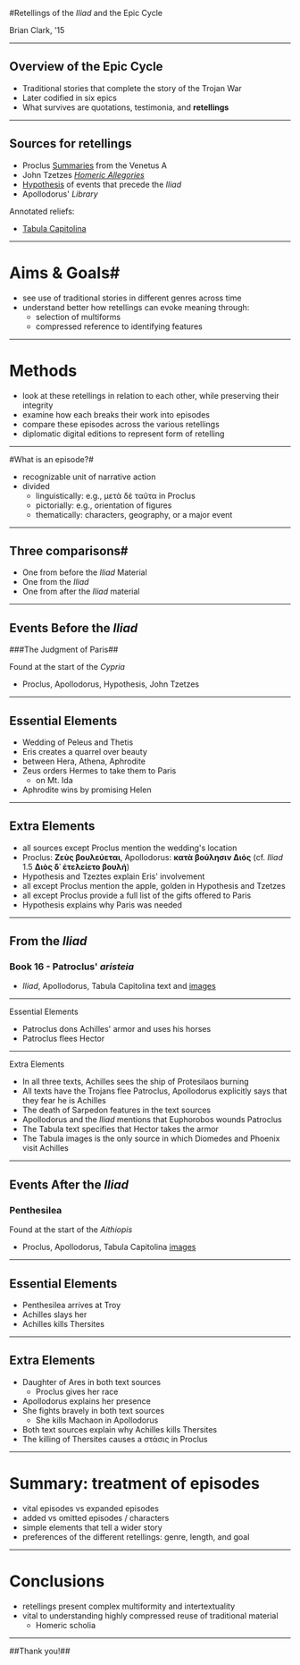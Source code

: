 #Retellings of the *Iliad* and the Epic Cycle

Brian Clark, '15

----------

## Overview of the Epic Cycle ##



- Traditional stories that complete the story of the Trojan War
- Later codified in six epics 
- What survives are quotations, testimonia, and  **retellings**


----------

## Sources for retellings


- Proclus [Summaries](http://www.homermultitext.org/hmt-digital/images?request=GetIIPMooViewer&urn=urn:cite:hmt:vaimg.VA006RN-0007) from the Venetus A
- John Tzetzes [*Homeric Allegories*](http://gallica.bnf.fr/ark:/12148/btv1b520005627/f22.zoom.r=.langFR)
- [Hypothesis](http://gallica.bnf.fr/ark:/12148/btv1b52500995q/f9.zoom.r=grec%202706.langFR) of events that precede the *Iliad*
- Apollodorus' *Library*

Annotated reliefs:

- [Tabula Capitolina](http://beta.hpcc.uh.edu/tomcat/hmt-digital/images?request=GetIIPMooViewer&urn=urn:cite:hmt:capimgs.Capitoline_1)

----------
# Aims & Goals#



- see use of traditional stories in different genres across time
- understand better how retellings can evoke meaning through:
    - selection of multiforms
    - compressed reference to identifying features



----

# Methods #


- look at these retellings in relation to each other, while preserving their integrity
- examine how each breaks their work into episodes
- compare these episodes across the various retellings
- diplomatic digital editions to represent form of retelling

----------


#What is an episode?#

- recognizable unit of narrative action
- divided 
    - linguistically: e.g., μετὰ δὲ ταῦτα in Proclus
    - pictorially:  e.g., orientation of figures
    - thematically:  characters, geography, or a major event


----------


## Three comparisons#

- One from  before the *Iliad* Material
- One from the *Iliad*
- One from after the *Iliad* material

----------
## Events Before the *Iliad* ##



###The Judgment of Paris##

Found at the start of the *Cypria*

- Proclus, Apollodorus, Hypothesis, John Tzetzes

----------

## Essential Elements 

- Wedding of Peleus and Thetis
- Eris creates a quarrel over beauty
- between Hera, Athena, Aphrodite
- Zeus orders Hermes to take them to Paris
	- on Mt. Ida
- Aphrodite wins by promising Helen 

----------

## Extra Elements ##



- all sources except Proclus mention the wedding's location
- Proclus: **Ζεὺς βουλεύεται**, Apollodorus: **κατὰ βούλησιν Διός**  (cf. *Iliad* 1.5   **Διὸς δ᾽ ἐτελείετο βουλή**)
- Hypothesis and Tzeztes explain Eris' involvement
- all except Proclus mention the apple, golden in Hypothesis and Tzetzes
- all except Proclus provide a full list of the gifts offered to Paris
- Hypothesis explains why Paris was needed


----------

## From the *Iliad* ##



### Book 16 - Patroclus' *aristeia* ###



- *Iliad*, Apollodorus, Tabula Capitolina text and [images](http://beta.hpcc.uh.edu/tomcat/hmt-digital/images?request=GetIIPMooViewer&urn=urn:cite:hmt:capimgs.Capitoline_10@0.0801,0.1943,0.8799,0.1733)


----------
Essential Elements

- Patroclus dons Achilles' armor and uses his horses
- Patroclus flees Hector


----------
Extra Elements

- In all three texts, Achilles sees the ship of Protesilaos burning
- All texts have the Trojans flee Patroclus, Apollodorus explicitly says that they fear he is Achilles
- The death of Sarpedon features in the text sources
- Apollodorus and the *Iliad* mentions that Euphorobos wounds Patroclus
- The Tabula text specifies that Hector takes the armor 
- The Tabula images is the only source in which Diomedes and Phoenix visit Achilles


----------

## Events After the *Iliad* ##



### Penthesilea ###



Found at the start of the *Aithiopis*

- Proclus, Apollodorus, Tabula Capitolina [images](http://beta.hpcc.uh.edu/tomcat/hmt-digital/images?request=GetIIPMooViewer&urn=urn:cite:hmt:capimgs.Capitoline_7@0.006,0.6947,0.313,0.148)



----------

## Essential Elements

- Penthesilea arrives at Troy
-  Achilles slays her
-  Achilles kills Thersites 



----------

## Extra Elements

- Daughter of Ares in both text sources
     - Proclus gives her race
- Apollodorus explains her presence
- She fights bravely in both text sources
     - She kills Machaon in Apollodorus
- Both text sources explain why Achilles kills Thersites
- The killing of Thersites causes a στάσις in Proclus


----------
# Summary: treatment of episodes #



- vital episodes vs expanded episodes
- added vs omitted episodes / characters
-  simple elements that tell a wider story
- preferences of the different retellings:  genre, length, and goal

---


# Conclusions #

- retellings present complex multiformity and intertextuality
- vital to understanding highly compressed reuse of traditional material
     - Homeric scholia


----------


##Thank you!##
